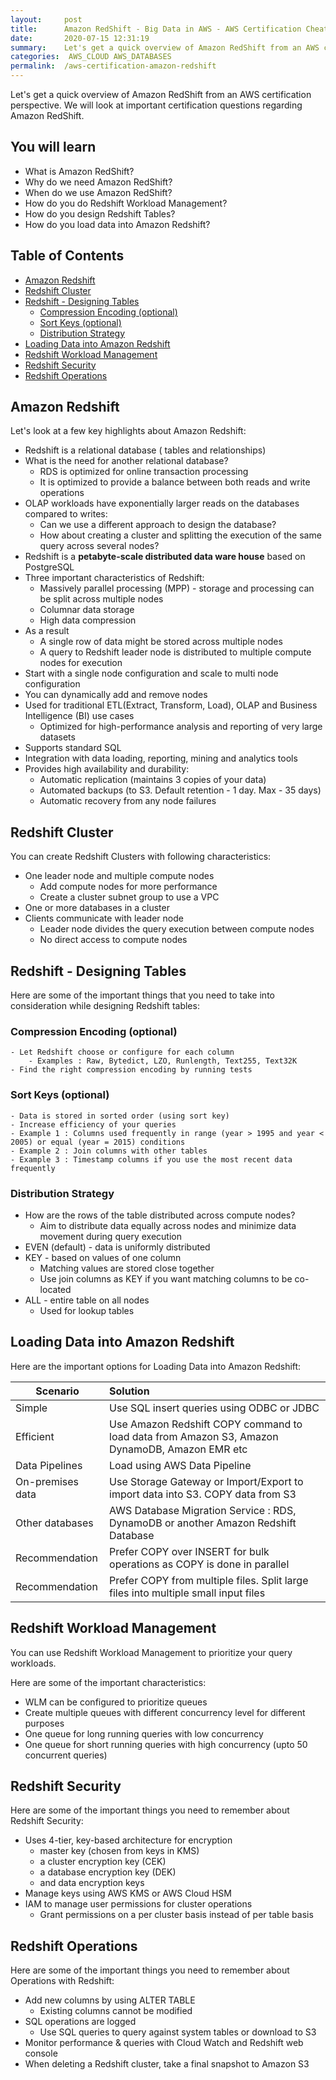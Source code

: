 ```yaml
---
layout:     post
title:      Amazon RedShift - Big Data in AWS - AWS Certification Cheat Sheet
date:       2020-07-15 12:31:19
summary:    Let's get a quick overview of Amazon RedShift from an AWS certification perspective. We will look at important certification questions regarding Amazon RedShift. 
categories:  AWS_CLOUD AWS_DATABASES
permalink:  /aws-certification-amazon-redshift
---
```


Let's get a quick overview of Amazon RedShift from an AWS certification perspective. We will look at important certification questions regarding Amazon RedShift.

## You will learn
- What is Amazon RedShift?
- Why do we need Amazon RedShift?
- When do we use Amazon RedShift?
- How do you do Redshift Workload Management?
- How do you design Redshift Tables?
- How do you load data into Amazon Redshift?

## Table of Contents
- [Amazon Redshift](#amazon-redshift)
- [Redshift Cluster](#redshift-cluster)
- [Redshift - Designing Tables](#redshift---designing-tables)
	- [Compression Encoding \(optional\)](#compression-encoding-optional)
	- [Sort Keys \(optional\)](#sort-keys-optional)
	- [Distribution Strategy](#distribution-strategy)
- [Loading Data into Amazon Redshift](#loading-data-into-amazon-redshift)
- [Redshift Workload Management](#redshift-workload-management)
- [Redshift Security](#redshift-security)
- [Redshift Operations](#redshift-operations)


## Amazon Redshift
Let's look at a few key highlights about Amazon Redshift:
- Redshift is a relational database ( tables and relationships)
- What is the need for another relational database? 
	- RDS is optimized for online transaction processing
	- It is optimized to provide a balance between both reads and write operations
- OLAP workloads have exponentially larger reads on the databases compared to writes: 
	- Can we use a different approach to design the database? 
	- How about creating a cluster and splitting the execution of the same query across several nodes? 
- Redshift is a **petabyte-scale distributed data ware house** based on PostgreSQL
- Three important characteristics of Redshift:
	- Massively parallel processing (MPP) - storage and processing can be split across multiple nodes
	- Columnar data storage
	- High data compression
- As a result
	- A single row of data might be stored across multiple nodes
	- A query to Redshift leader node is distributed to multiple compute nodes for execution
- Start with a single node configuration and scale to multi node configuration
- You can dynamically add and remove nodes
- Used for traditional ETL(Extract, Transform, Load), OLAP and Business Intelligence (BI) use cases
	- Optimized for high-performance analysis and reporting of very large datasets
- Supports standard SQL 
- Integration with data loading, reporting, mining and analytics tools
- Provides high availability and durability:
	- Automatic replication (maintains 3 copies of your data)
	- Automated backups (to S3. Default retention - 1 day. Max - 35 days)
	- Automatic recovery from any node failures

## Redshift Cluster

You can create Redshift Clusters with following characteristics:
- One leader node and multiple compute nodes
	- Add compute nodes for more performance
	- Create a cluster subnet group to use a VPC
- One or more databases in a cluster
- Clients communicate with leader node
	- Leader node divides the query execution between compute nodes
	- No direct access to compute nodes

## Redshift - Designing Tables

Here are some of the important things that you need to take into consideration while designing Redshift tables:

### Compression Encoding (optional) 
	- Let Redshift choose or configure for each column
		- Examples : Raw, Bytedict, LZO, Runlength, Text255, Text32K
	- Find the right compression encoding by running tests

### Sort Keys (optional) 
	- Data is stored in sorted order (using sort key)
	- Increase efficiency of your queries
	- Example 1 : Columns used frequently in range (year > 1995 and year < 2005) or equal (year = 2015) conditions
	- Example 2 : Join columns with other tables 
	- Example 3 : Timestamp columns if you use the most recent data frequently

### Distribution Strategy
- How are the rows of the table distributed across compute nodes? 
	- Aim to distribute data equally across nodes and minimize data movement during query execution
- EVEN (default) - data is uniformly distributed
- KEY - based on values of one column
	- Matching values are stored close together
	- Use join columns as KEY if you want matching columns to be co-located
- ALL - entire table on all nodes
	- Used for lookup tables

## Loading Data into Amazon Redshift

Here are the important options for Loading Data into Amazon Redshift:

| Scenario | Solution  | 
|--|:--|
|Simple |Use SQL insert queries using ODBC or JDBC|
|Efficient|Use Amazon Redshift COPY command to load data from Amazon S3, Amazon DynamoDB, Amazon EMR etc|
|Data Pipelines |Load using AWS Data Pipeline|
|On-premises data|Use Storage Gateway or Import/Export to import data into S3. COPY data from S3|
|Other databases|AWS Database Migration Service : RDS, DynamoDB or another Amazon Redshift Database|
|Recommendation| Prefer COPY over INSERT for bulk operations as COPY is done in parallel|
|Recommendation| Prefer COPY from multiple files. Split large files into multiple small input files|

## Redshift Workload Management

You can use Redshift Workload Management to prioritize your query workloads.

Here are some of the important characteristics:
- WLM can be configured to prioritize queues
- Create multiple queues with different concurrency level for different purposes
- One queue for long running queries with low concurrency
- One queue for short running queries with high concurrency (upto 50 concurrent queries)

## Redshift Security

Here are some of the important things you need to remember about Redshift Security:
- Uses 4-tier, key-based architecture for encryption
	- master key (chosen from keys in KMS)
	- a cluster encryption key (CEK)
	- a database encryption key (DEK)
	- and data encryption keys
- Manage keys using AWS KMS or AWS Cloud HSM
- IAM to manage user permissions for cluster operations
	- Grant permissions on a per cluster basis instead of per table basis

## Redshift Operations

Here are some of the important things you need to remember about Operations with Redshift:
- Add new columns by using ALTER TABLE
	- Existing columns cannot be modified
- SQL operations are logged
	- Use SQL queries to query against system tables or download to S3
- Monitor performance & queries with Cloud Watch and Redshift web console
- When deleting a Redshift cluster, take a final snapshot to Amazon S3

